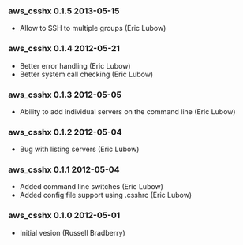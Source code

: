### aws_csshx 0.1.5 2013-05-15

 * Allow to SSH to multiple groups (Eric Lubow)

### aws_csshx 0.1.4 2012-05-21

 * Better error handling (Eric Lubow)
 * Better system call checking (Eric Lubow)

### aws_csshx 0.1.3 2012-05-05

 * Ability to add individual servers on the command line (Eric Lubow)

### aws_csshx 0.1.2 2012-05-04

 * Bug with listing servers (Eric Lubow)

### aws_csshx 0.1.1 2012-05-04

 * Added command line switches (Eric Lubow)
 * Added config file support using .csshrc (Eric Lubow)

### aws_csshx 0.1.0 2012-05-01

 * Initial vesion (Russell Bradberry)
